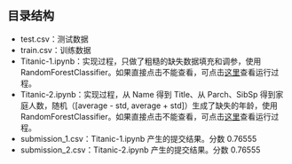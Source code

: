 ## 目录结构
- test.csv：测试数据
- train.csv：训练数据
- Titanic-1.ipynb：实现过程，只做了粗糙的缺失数据填充和调参，使用 RandomForestClassifier。如果直接点击不能查看，可点击[这里](https://ywtail.github.io/kaggle/1_Titanic/Titanic-1.html)查看运行过程。
- Titanic-2.ipynb：实现过程，从 Name 得到 Title、从 Parch、SibSp 得到家庭人数，随机（[average - std, average + std]）生成了缺失的年龄，使用 RandomForestClassifier。如果直接点击不能查看，可点击[这里](https://ywtail.github.io/kaggle/1_Titanic/Titanic-2.html)查看运行过程。
- submission_1.csv：Titanic-1.ipynb 产生的提交结果。分数 0.76555
- submission_2.csv：Titanic-2.ipynb 产生的提交结果。分数 0.76555